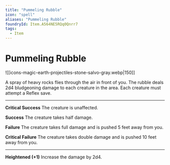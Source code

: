 ```yaml
---
title: "Pummeling Rubble"
icon: "spell"
aliases: "Pummeling Rubble"
foundryId: Item.A564NE5RQq0Qnrr7
tags:
  - Item
---
```


# Pummeling Rubble
![[icons-magic-earth-projectiles-stone-salvo-gray.webp|150]]

A spray of heavy rocks flies through the air in front of you. The rubble deals 2d4 bludgeoning damage to each creature in the area. Each creature must attempt a Reflex save.

* * *

**Critical Success** The creature is unaffected.

**Success** The creature takes half damage.

**Failure** The creature takes full damage and is pushed 5 feet away from you.

**Critical Failure** The creature takes double damage and is pushed 10 feet away from you.

* * *

**Heightened (+1)** Increase the damage by 2d4.
